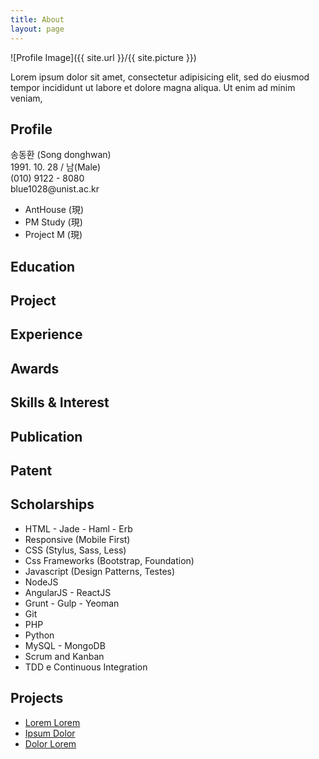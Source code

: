 ```yaml
---
title: About
layout: page
---
```

![Profile Image]({{ site.url }}/{{ site.picture }})

<p>Lorem ipsum dolor sit amet, consectetur adipisicing elit, sed do eiusmod
tempor incididunt ut labore et dolore magna aliqua. Ut enim ad minim veniam,</p>

<h2>Profile</h2>
<div>송동환 (Song donghwan)</div>
<div>1991. 10. 28 / 남(Male) </div>
<div>(010) 9122 - 8080 </div>
<div>blue1028@unist.ac.kr</div>


<ul>
	<li>AntHouse (現)</li>
	<li>PM Study (現)</li>
	<li>Project M (現)</li>

</ul>

<h2>Education</h2>


<h2>Project</h2>

<h2>Experience</h2>

<h2>Awards</h2>

<h2>Skills & Interest</h2>

<h2>Publication</h2>

<h2>Patent</h2>

<h2>Scholarships</h2>


<ul class="skill-list">
	<li>HTML - Jade - Haml - Erb</li>
	<li>Responsive (Mobile First)</li>
	<li>CSS (Stylus, Sass, Less)</li>
	<li>Css Frameworks (Bootstrap, Foundation)</li>
	<li>Javascript (Design Patterns, Testes)</li>
	<li>NodeJS</li>
	<li>AngularJS - ReactJS</li>
	<li>Grunt - Gulp - Yeoman</li>
	<li>Git</li>
	<li>PHP</li>
	<li>Python</li>
	<li>MySQL - MongoDB</li>
	<li>Scrum and Kanban</li>
	<li>TDD e Continuous Integration</li>
</ul>

<h2>Projects</h2>

<ul>
	<li><a href="https://github.com/">Lorem Lorem</a></li>
	<li><a href="https://github.com/">Ipsum Dolor</a></li>
	<li><a href="https://github.com/">Dolor Lorem</a></li>
</ul>
